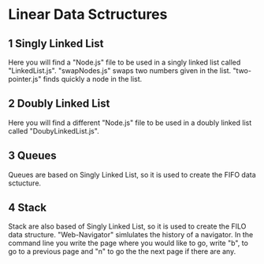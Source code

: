 # Linear Data Sctructures
## 1 Singly Linked List
Here you will find a "Node.js" file to be used in a singly linked list called "LinkedList.js".
"swapNodes.js" swaps two numbers given in the list.
"two-pointer.js" finds quickly a node in the list.
## 2 Doubly Linked List
Here you will find a different "Node.js" file to be used in a doubly linked list called "DoubyLinkedList.js".
## 3 Queues
Queues are based on Singly Linked List, so it is used to create the FIFO data sctucture.
## 4 Stack
Stack are also based of Singly Linked List, so it is used to create the FILO data structure.
"Web-Navigator" simlulates the history of a navigator. In the command line you write the page where you would like to go, write "b", to go to a previous page and "n" to go the the next page if there are any.
